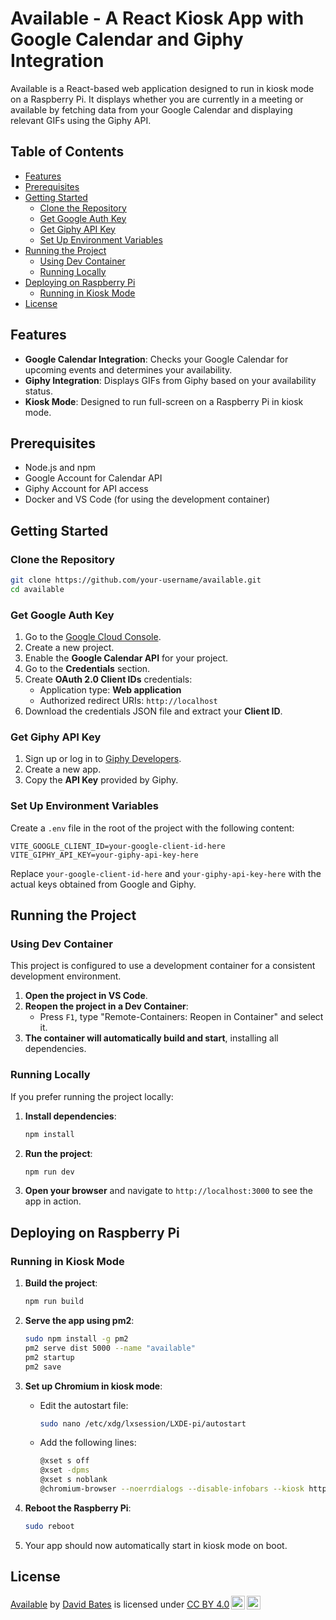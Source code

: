 
# Available - A React Kiosk App with Google Calendar and Giphy Integration

Available is a React-based web application designed to run in kiosk mode on a Raspberry Pi. It displays whether you are currently in a meeting or available by fetching data from your Google Calendar and displaying relevant GIFs using the Giphy API.

## Table of Contents

- [Features](#features)
- [Prerequisites](#prerequisites)
- [Getting Started](#getting-started)
  - [Clone the Repository](#clone-the-repository)
  - [Get Google Auth Key](#get-google-auth-key)
  - [Get Giphy API Key](#get-giphy-api-key)
  - [Set Up Environment Variables](#set-up-environment-variables)
- [Running the Project](#running-the-project)
  - [Using Dev Container](#using-dev-container)
  - [Running Locally](#running-locally)
- [Deploying on Raspberry Pi](#deploying-on-raspberry-pi)
  - [Running in Kiosk Mode](#running-in-kiosk-mode)
- [License](#license)

## Features

- **Google Calendar Integration**: Checks your Google Calendar for upcoming events and determines your availability.
- **Giphy Integration**: Displays GIFs from Giphy based on your availability status.
- **Kiosk Mode**: Designed to run full-screen on a Raspberry Pi in kiosk mode.

## Prerequisites

- Node.js and npm
- Google Account for Calendar API
- Giphy Account for API access
- Docker and VS Code (for using the development container)

## Getting Started

### Clone the Repository

```bash
git clone https://github.com/your-username/available.git
cd available
```

### Get Google Auth Key

1. Go to the [Google Cloud Console](https://console.cloud.google.com/).
2. Create a new project.
3. Enable the **Google Calendar API** for your project.
4. Go to the **Credentials** section.
5. Create **OAuth 2.0 Client IDs** credentials:
   - Application type: **Web application**
   - Authorized redirect URIs: `http://localhost`
6. Download the credentials JSON file and extract your **Client ID**.

### Get Giphy API Key

1. Sign up or log in to [Giphy Developers](https://developers.giphy.com/).
2. Create a new app.
3. Copy the **API Key** provided by Giphy.

### Set Up Environment Variables

Create a `.env` file in the root of the project with the following content:

```env
VITE_GOOGLE_CLIENT_ID=your-google-client-id-here
VITE_GIPHY_API_KEY=your-giphy-api-key-here
```

Replace `your-google-client-id-here` and `your-giphy-api-key-here` with the actual keys obtained from Google and Giphy.

## Running the Project

### Using Dev Container

This project is configured to use a development container for a consistent development environment.

1. **Open the project in VS Code**.
2. **Reopen the project in a Dev Container**:
   - Press `F1`, type "Remote-Containers: Reopen in Container" and select it.
3. **The container will automatically build and start**, installing all dependencies.

### Running Locally

If you prefer running the project locally:

1. **Install dependencies**:

    ```bash
    npm install
    ```

2. **Run the project**:

    ```bash
    npm run dev
    ```

3. **Open your browser** and navigate to `http://localhost:3000` to see the app in action.

## Deploying on Raspberry Pi

### Running in Kiosk Mode

1. **Build the project**:

    ```bash
    npm run build
    ```

2. **Serve the app using pm2**:

    ```bash
    sudo npm install -g pm2
    pm2 serve dist 5000 --name "available"
    pm2 startup
    pm2 save
    ```

3. **Set up Chromium in kiosk mode**:
   - Edit the autostart file:

     ```bash
     sudo nano /etc/xdg/lxsession/LXDE-pi/autostart
     ```

   - Add the following lines:

     ```bash
     @xset s off
     @xset -dpms
     @xset s noblank
     @chromium-browser --noerrdialogs --disable-infobars --kiosk http://localhost:5000
     ```

4. **Reboot the Raspberry Pi**:

    ```bash
    sudo reboot
    ```

5. Your app should now automatically start in kiosk mode on boot.

## License

<p xmlns:cc="http://creativecommons.org/ns#" xmlns:dct="http://purl.org/dc/terms/"><a property="dct:title" rel="cc:attributionURL" href="https://github.com/DavidBates/available">Available</a> by <a rel="cc:attributionURL dct:creator" property="cc:attributionName" href="https://github.com/DavidBates">David Bates</a> is licensed under <a href="https://creativecommons.org/licenses/by/4.0/?ref=chooser-v1" target="_blank" rel="license noopener noreferrer" style="display:inline-block;">CC BY 4.0<img style="height:22px!important;margin-left:3px;vertical-align:text-bottom;" src="https://mirrors.creativecommons.org/presskit/icons/cc.svg?ref=chooser-v1" alt=""><img style="height:22px!important;margin-left:3px;vertical-align:text-bottom;" src="https://mirrors.creativecommons.org/presskit/icons/by.svg?ref=chooser-v1" alt=""></a></p>
